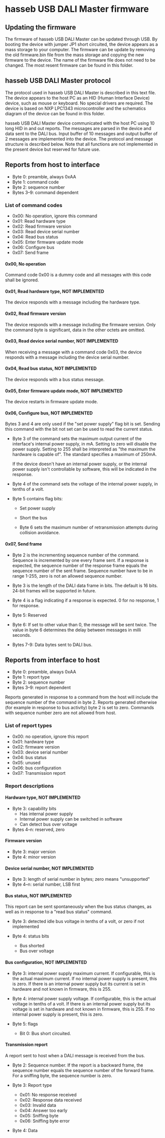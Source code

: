 hasseb USB DALI Master firmware
===============================

## Updating the firmware

The firmware of hasseb USB DALI Master can be updated through USB. By booting
the device with jumper JP1 short circuited, the device appears as a mass
storage to your computer. The firmware can be update by removing the old
firmware.bin file from the mass storage and copying the new firmware to the
device. The name of the firmware file does not need to be changed. The most
resent firmware can be found in this folder.

## hasseb USB DALI Master protocol

The protocol used in hasseb USB DALI Master is described in this text file.
The device appears to the host PC as an HID (Human Interface Device) device,
such as mouse or keyboard. No special drivers are required. The device is
based on NXP LPC1343 microcontroller and the schematics diagram of the device
can be found in this folder.

hasseb USB DALI Master device communicated with the host PC using 10 long HID
in and out reports. The messages are parsed in the device and data sent to the
DALI bus. Input buffer of 10 messages and output buffer of 2 messages are
implemented into the device. The protocol and message structure is described
below. Note that all functions are not implemented in the present device but
reserved for future use.

Reports from host to interface
------------------------------

* Byte 0: preamble, always 0xAA
* Byte 1: command code
* Byte 2: sequence number
* Bytes 3–9: command dependent

### List of command codes

* 0x00: No operation, ignore this command
* 0x01: Read hardware type
* 0x02: Read firmware version
* 0x03: Read device serial number
* 0x04: Read bus status
* 0x05: Enter firmware update mode
* 0x06: Configure bus
* 0x07: Send frame

#### 0x00, No operation

Command code 0x00 is a dummy code and all messages with this code shall be
ignored.

#### 0x01, Read hardware type, NOT IMPLEMENTED

The device responds with a message including the hardware type.

#### 0x02, Read firmware version

The device responds with a message including the firmware version. Only the
command byte is significant, data in the other octets are omitted.

#### 0x03, Read device serial number, NOT IMPLEMENTED

When receiving a message with a command code 0x03, the device responds with
a message including the device serial number.

#### 0x04, Read bus status, NOT IMPLEMENTED

The device responds with a bus status message.

#### 0x05, Enter firmware update mode, NOT IMPLEMENTED

The device restarts in firmware update mode.

#### 0x06, Configure bus, NOT IMPLEMENTED

Bytes 3 and 4 are only used if the "set power supply" flag bit is set.
Sending this command with the bit not set can be used to read the
current status.

* Byte 3 of the command sets the maximum output current of the
  interface's internal power supply, in mA.  Setting to zero will
  disable the power supply.  Setting to 255 shall be interpreted as
  "the maximum the hardware is capable of".  The standard specifies a
  maximum of 250mA.

  If the device doesn't have an internal power supply, or the internal
  power supply isn't controllable by software, this will be indicated
  in the response.

* Byte 4 of the command sets the voltage of the internal power supply,
  in tenths of a volt.

* Byte 5 contains flag bits:

  * Set power supply

  * Short the bus

  * Byte 6 sets the maximum number of retransmission attempts during
    collision avoidance.

#### 0x07, Send frame

* Byte 2 is the incrementing sequence number of the command. Sequence
  is incremented by one every frame sent. If a response is expected, the
  sequence number of the response frame equals the sequence number of the
  sent frame. Sequence number have to be in range 1-255, zero is not an
  allowed sequence number.
  
* Byte 3 is the length of the DALI data frame in bits. The default is 16
  bits. 24-bit frames will be supported in future.
  
* Byte 4 is a flag indicating if a response is expected. 0 for no response,
  1 for response.
  
* Byte 5: Reserved

* Byte 6: If set to other value than 0, the message will be sent twice. The
  value in byte 6 determines the delay between messages in milli seconds.

* Bytes 7-9: Data bytes sent to DALI bus.

Reports from interface to host
------------------------------

* Byte 0: preamble, always 0xAA
* Byte 1: report type
* Byte 2: sequence number
* Bytes 3–9: report dependent

Reports generated in response to a command from the host will include
the sequence number of the command in byte 2. Reports generated
otherwise (for example in response to bus activity) byte 2 is set to
zero. Commands with sequence number zero are not allowed from host.

### List of report types

* 0x00: no operation, ignore this report
* 0x01: hardware type
* 0x02: firmware version
* 0x03: device serial number
* 0x04: bus status
* 0x05: unused
* 0x06: bus configuration
* 0x07: Transmission report

### Report descriptions

#### Hardware type, NOT IMPLEMENTED

* Byte 3: capability bits
  * Has internal power supply
  * Internal power supply can be switched in software
  * Can detect bus over voltage
* Bytes 4–n: reserved, zero

#### Firmware version

* Byte 3: major version
* Byte 4: minor version

#### Device serial number, NOT IMPLEMENTED

* Byte 3: length of serial number in bytes; zero means "unsupported"
* Byte 4–n: serial number, LSB first

#### Bus status, NOT IMPLEMENTED

This report can be sent spontaneously when the bus status changes, as
well as in response to a "read bus status" command.

* Byte 3: detected idle bus voltage in tenths of a volt, or zero if
  not implemented

* Byte 4: status bits
  * Bus shorted
  * Bus over voltage

#### Bus configuration, NOT IMPLEMENTED

* Byte 3: internal power supply maximum current. If configurable,
  this is the actual maximum current. If no internal power supply is
  present, this is zero. If there is an internal power supply but its
  current is set in hardware and not known in firmware, this is 255.

* Byte 4: internal power supply voltage. If configurable, this is the
  actual voltage in tenths of a volt. If there is an internal power
  supply but its voltage is set in hardware and not known in firmware,
  this is 255. If no internal power supply is present, this is zero.

* Byte 5: flags
  * Bit 0: Bus short circuited.

#### Transmission report

A report sent to host when a DALI message is received from the bus.

* Byte 2: Sequence number. If the report is a backward frame, the sequence
  number equals the sequence number of the forward frame. For a 
  sniffing byte, the sequence number is zero.
  
* Byte 3: Report type
  * 0x01: No response received
  * 0x02: Response data received
  * 0x03: Invalid data
  * 0x04: Answer too early
  * 0x05: Sniffing byte
  * 0x06: Sniffing byte error

* Byte 4: Data

